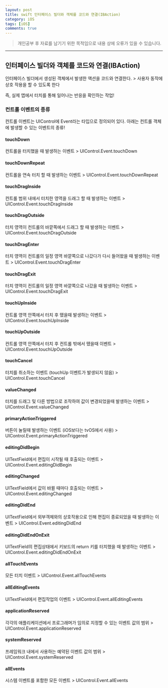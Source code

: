 ```yaml
---
layout: post
title: swift 인터페이스 빌더와 객체를 코드와 연결(IBAction)
category: iOS
tags: [iOS]
comments: true
---
```


> 개인공부 후 자료를 남기기 위한 목적임으로 내용 상에 오류가 있을 수 있습니다.    

<hr>

## 인터페이스 빌더와 객체를 코드와 연결(IBAction)

인터페이스 빌더에서 생성된 객체에서 발생한 액션을 코드와 연결한다. > 사용자 동작에 상호 작용을 할 수 있도록 한다

즉, 실제 앱에서 터치를 통해 일어나는 반응을 확인하는 작업!

### 컨트롤 이벤트의 종류

컨트롤 이벤트는 UIControl에 Event라는 타입으로 정의되어 있다. 아래는 컨트롤 객체에 발생할 수 있는 이벤트의 종류!

#### touchDown

컨트롤을 터치했을 때 발생하는 이벤트 > UIControl.Event.touchDown

#### touchDownRepeat

컨트롤을 연속 터치 할 때 발생하는 이벤트 > UIControl.Event.touchDownRepeat

#### touchDragInside

컨트롤 범위 내에서 터치한 영역을 드래그 할 때 발생하는 이벤트 > UIControl.Event.touchDragInside

#### touchDragOutside

터치 영역이 컨트롤의 바깥쪽에서 드래그 할 때 발생하는 이벤트 > UIControl.Event.touchDragOutside

#### touchDragEnter

터치 영역이 컨트롤의 일정 영역 바깥쪽으로 나갔다가 다시 들어왔을 때 발생하는 이벤트 > UIControl.Event.touchDragEnter

#### touchDragExit

터치 영역이 컨트롤의 일정 영역 바깥쪽으로 나갔을 때 발생하는 이벤트 > UIControl.Event.touchDragExit

#### touchUpInside

컨트롤 영역 안쪽에서 터치 후 뗐을때 발생하는 이벤트 > UIControl.Event.touchUpInside

#### touchUpOutside

컨트롤 영역 안쪽에서 터치 후 컨트롤 밖에서 뗐을때 이벤트 > UIControl.Event.touchUpOutside

#### touchCancel

터치를 취소하는 이벤트 (touchUp 이벤트가 발생되지 않음) > UIControl.Event.touchCancel

#### valueChanged

터치를 드래그 및 다른 방법으로 조작하여 값이 변경되었을때 발생하는 이벤트 > UIControl.Event.valueChanged

#### primaryActionTriggered

버튼이 눌릴때 발생하는 이벤트 (iOS보다는 tvOS에서 사용) > UIControl.Event.primaryActionTriggered

#### editingDidBegin

UITextField에서 편집이 시작될 때 호출되는 이벤트 > UIControl.Event.editingDidBegin

#### editingChanged

UITextField에서 값이 바뀔 때마다 호출되는 이벤트 > UIControl.Event.editingChanged

#### editingDidEnd

UITextField에서 외부객체와의 상호작용으로 인해 편집이 종료되었을 때 발생하는 이벤트 > UIControl.Event.editingDidEnd

#### editingDidEndOnExit

UITextField의 편집상태에서 키보드의 return 키를 터치했을 때 발생하는 이벤트 > UIControl.Event.editingDidEndOnExit

#### allTouchEvents

모든 터치 이벤트 > UIControl.Event.allTouchEvents

#### allEditingEvents

UITextField에서 편집작업의 이벤트 > UIControl.Event.allEditingEvents

#### applicationReserved

각각의 애플리케이션에서 프로그래머가 임의로 지정할 수 있는 이벤트 값의 범위 > UIControl.Event.applicationReserved

#### systemReserved

프레임워크 내에서 사용하는 예약된 이벤트 값의 범위 > UIControl.Event.systemReserved

#### allEvents

시스템 이벤트를 포함한 모든 이벤트 > UIControl.Event.allEvents
